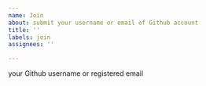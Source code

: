 ```yaml
---
name: Join
about: submit your username or email of Github account
title: ''
labels: join
assignees: ''

---
```


your Github username or registered email
